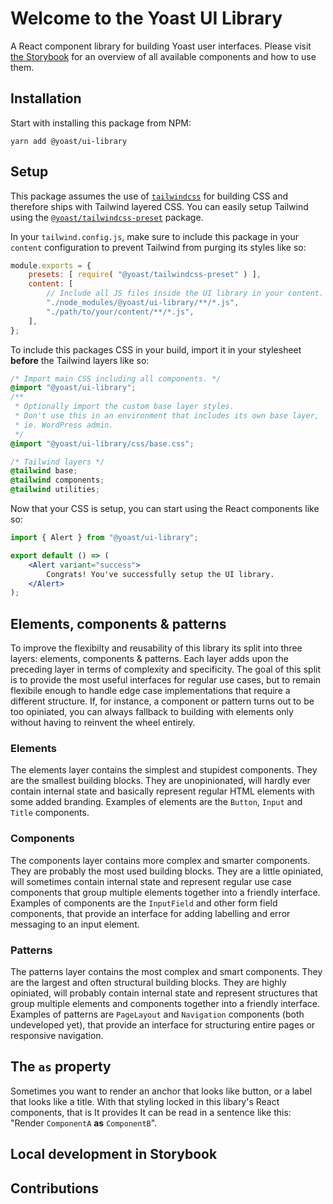 # Welcome to the Yoast UI Library
A React component library for building Yoast user interfaces. Please visit [the Storybook](https://ui-library.yoast.com/) for an overview of all available components and how to use them.

## Installation
Start with installing this package from NPM:

```shell
yarn add @yoast/ui-library
```

## Setup
This package assumes the use of [`tailwindcss`](https://tailwindcss.com/) for building CSS and therefore ships with Tailwind layered CSS. You can easily setup Tailwind using the [`@yoast/tailwindcss-preset`](https://github.com/Yoast/wordpress-seo/tree/trunk/packages/tailwindcss-preset) package.

In your `tailwind.config.js`, make sure to include this package in your `content` configuration to prevent Tailwind from purging its styles like so: 

```js
module.exports = {
    presets: [ require( "@yoast/tailwindcss-preset" ) ],
    content: [
        // Include all JS files inside the UI library in your content.
        "./node_modules/@yoast/ui-library/**/*.js",
        "./path/to/your/content/**/*.js",
    ],
};
```

To include this packages CSS in your build, import it in your stylesheet **before** the Tailwind layers like so:

```css
/* Import main CSS including all components. */
@import "@yoast/ui-library";
/**
 * Optionally import the custom base layer styles.
 * Don't use this in an environment that includes its own base layer,
 * ie. WordPress admin.
 */
@import "@yoast/ui-library/css/base.css";

/* Tailwind layers */
@tailwind base;
@tailwind components;
@tailwind utilities;
```

Now that your CSS is setup, you can start using the React components like so:

```jsx
import { Alert } from "@yoast/ui-library";

export default () => (
    <Alert variant="success">
        Congrats! You've successfully setup the UI library.
    </Alert>
);
```

## Elements, components & patterns
To improve the flexibilty and reusability of this library its split into three layers: elements, components & patterns. Each layer adds upon the preceding layer in terms of complexity and specificity. The goal of this split is to provide the most useful interfaces for regular use cases, but to remain flexibile enough to handle edge case implementations that require a different structure. If, for instance, a component or pattern turns out to be too opiniated, you can always fallback to building with elements only without having to reinvent the wheel entirely.

### Elements
The elements layer contains the simplest and stupidest components. They are the smallest building blocks. They are unopinionated, will hardly ever contain internal state and basically represent regular HTML elements with some added branding. Examples of elements are the `Button`, `Input` and `Title` components.

### Components
The components layer contains more complex and smarter components. They are probably the most used building blocks. They are a little opiniated, will sometimes contain internal state and represent regular use case components that group multiple elements together into a friendly interface. Examples of components are the `InputField` and other form field components, that provide an interface for adding labelling and error messaging to an input element.

### Patterns
The patterns layer contains the most complex and smart components. They are the largest and often structural building blocks. They are highly opiniated, will probably contain internal state and represent structures that group multiple elements and components together into a friendly interface. Examples of patterns are `PageLayout` and `Navigation` components (both undeveloped yet), that provide an interface for structuring entire pages or responsive navigation.

## The `as` property
Sometimes you want to render an anchor that looks like button, or a label that looks like a title. With that styling locked in this libary's React components, that is  It provides It can be read in a sentence like this: "Render `ComponentA` **as** `ComponentB`". 

## Local development in Storybook


## Contributions
